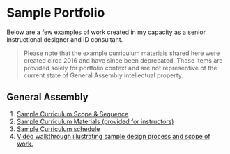 # Sample Portfolio 

Below are a few examples of work created in my capacity as a senior instructional designer and ID consultant. 

> Please note that the example curriculum materials shared here were created circa 2016 and have since been deprecated. These items are provided solely for portfolio context and are not representive of the current state of General Assembly intellectual property.

## General Assembly

1. [Sample Curriculum Scope & Sequence](./GA/sample_curriculum_design-ds.md)
2. [Sample Curriculum Materials (provided for instructors)](./GA/sample_materials_provided-dsi.md)
3. [Sample Curriculum schedule](./GA/sample_schedule_review_iosi.md)
4. [Video walkthrough illustrating sample design process and scope of work.](https://www.dropbox.com/s/km5k96k5m4aorf3/ID_Portfolio_Demo_Jeff-Boykin_6.17.mov?dl=0)

